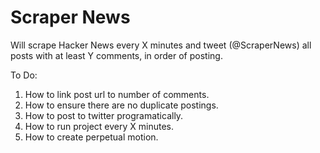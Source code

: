 Scraper News
============

Will scrape Hacker News every X minutes and tweet (@ScraperNews) all posts with at least Y comments, in order of posting.

To Do:
1. How to link post url to number of comments.
2. How to ensure there are no duplicate postings.
3. How to post to twitter programatically.
4. How to run project every X minutes.
5. How to create perpetual motion.